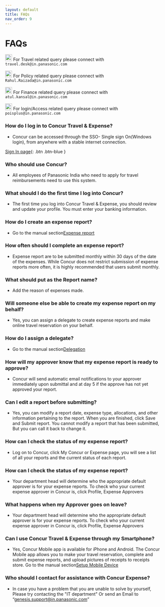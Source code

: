 ```yaml
---
layout: default
title: FAQs
nav_order: 9
---
```

# FAQs


<img src="{{ site.url }}{{ site.baseurl }}\assets\images\bulb.png"  height="22" width="22"> For Travel related query please connect with `travel.desk@in.panasonic.com`

<img src="{{ site.url }}{{ site.baseurl }}\assets\images\bulb.png"  height="22" width="22"> For Policy related query please connect with `Rahul.Raizada@in.panasonic.com`

<img src="{{ site.url }}{{ site.baseurl }}\assets\images\bulb.png"  height="22" width="22"> For Finance related query please connect with `atul.kansal@in.panasonic.com`

<img src="{{ site.url }}{{ site.baseurl }}\assets\images\bulb.png"  height="22" width="22"> For login/Access related query please connect with `poisplus@in.panasonic.com`

### How do I log in to Concur Travel & Expense?
+ Concur can be accessed through the SSO- Single sign On(Windows login), from anywhere with a stable internet connection.

[Sign In page](www.concur.in.panasonic.com){: .btn .btn-blue }

### Who should use Concur?
+  All employees of Panasonic India who need to apply for travel reimbursements need to use this system.

### What should I do the first time I log into Concur?
+ The first time you log into Concur Travel & Expense, you should review and update your profile. You must enter your banking information. 

### How do I create an expense report?
+  Go to the manual section<a href="{{ site.url }}{{ site.baseurl }}docs/expences">Expense report</a>

### How often should I complete an expense report?
+ Expense report are to be submitted monthly within 30 days of the date of the expenses. While Concur does not restrict submission of expense reports more often, it is highly recommended that users submit monthly.

### What should put as the Report name?
+ Add the reason of expenses made.

### Will someone else be able to create my expense report on my behalf?
+ Yes, you can assign a delegate to create expense reports and make online travel reservation on your behalf. 

### How do I assign a delegate?
+ Go to the manual section<a href="{{ site.url }}{{ site.baseurl }}docs/Delegation">Delegation</a>

### How will my approver know that my expense report is ready to approve?
+  Concur will send automatic email notifications to your approver immediately upon submittal and at day 5 if the approve has not yet approved your report. 

### Can I edit a report before submitting?
+ Yes, you can modify a report date, expense type, allocations, and other information pertaining to the report. When you are finished, click Save and Submit report. You cannot modify a report that has been submitted, But you can call it back to change it.

### How can I check the status of my expense report?
+ Log on to Concur, click My Concur or Expense page, you will see a list of all your reports and the current status of each report.

### How can I check the status of my expense report?
+ Your department head will determine who the appropriate default approver is for your expense reports. To check who your current expense approver in Concur is, click Profile, Expense Approvers

### What happens when my Approver goes on leave?
+ Your department head will determine who the appropriate default approver is for your expense reports. To check who your current expense approver in Concur is, click Profile, Expense Approvers

### Can I use Concur Travel & Expense through my Smartphone?
+ Yes, Concur Mobile app is available for iPhone and Android. The Concur Mobile app allows you to make your travel reservation, complete and submit expense reports, and upload pictures of receipts to receipts store. Go to the manual section<a href="{{ site.url }}{{ site.baseurl }}docs/setup">Setup Mobile Device</a>

### Who should I contact for assistance with Concur Expense?
+  In case you have a problem that you are unable to solve by yourself, Please try contacting the "IT department" Or send an Email to “genesis.support@in.panasonic.com”